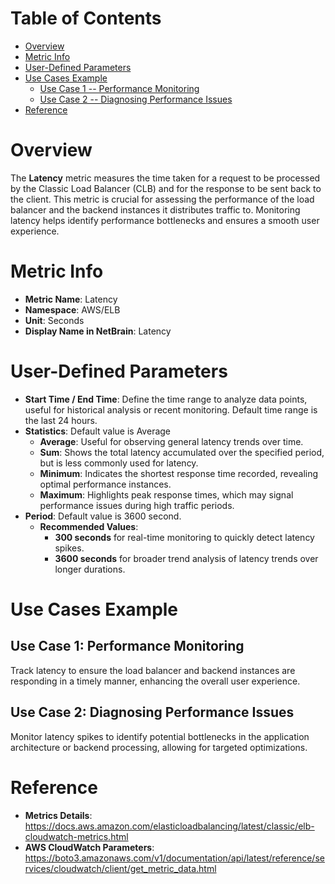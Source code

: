 # Table of Contents
- [Overview](#overview)
- [Metric Info](#metric-info)
- [User-Defined Parameters](#user-defined-parameters)
- [Use Cases Example](#example)
    - [Use Case 1 -- Performance Monitoring](#example-1) 
    - [Use Case 2 -- Diagnosing Performance Issues](#example-2)
- [Reference](#reference)

# Overview <a name="overview"></a>
The <b>Latency</b> metric measures the time taken for a request to be processed by the Classic Load Balancer (CLB) and for the response to be sent back to the client. This metric is crucial for assessing the performance of the load balancer and the backend instances it distributes traffic to. Monitoring latency helps identify performance bottlenecks and ensures a smooth user experience.



# Metric Info <a name="metric-info"></a>
* <b>Metric Name</b>: Latency
* <b>Namespace</b>: AWS/ELB
* <b>Unit</b>: Seconds
* <b>Display Name in NetBrain</b>: Latency

# User-Defined Parameters <a name="user-defined-parameters"></a>
* <b>Start Time / End Time</b>: Define the time range to analyze data points, useful for historical analysis or recent monitoring. Default time range is the last 24 hours.
* <b>Statistics</b>: Default value is Average
  * <b>Average</b>: Useful for observing general latency trends over time.
  * <b>Sum</b>: Shows the total latency accumulated over the specified period, but is less commonly used for latency.
  * <b>Minimum</b>: Indicates the shortest response time recorded, revealing optimal performance instances.
  * <b>Maximum</b>: Highlights peak response times, which may signal performance issues during high traffic periods.
* <b>Period</b>: Default value is 3600 second.
  * <b>Recommended Values</b>:
    * <b>300 seconds</b> for real-time monitoring to quickly detect latency spikes.
    * <b>3600 seconds</b> for broader trend analysis of latency trends over longer durations.

# Use Cases Example <a name="example"></a>
## Use Case 1: Performance Monitoring <a name="example-1"></a>
Track latency to ensure the load balancer and backend instances are responding in a timely manner, enhancing the overall user experience.

## Use Case 2: Diagnosing Performance Issues <a name="example-2"></a>
Monitor latency spikes to identify potential bottlenecks in the application architecture or backend processing, allowing for targeted optimizations.



# Reference <a name="reference"></a>
* <b>Metrics Details</b>: https://docs.aws.amazon.com/elasticloadbalancing/latest/classic/elb-cloudwatch-metrics.html
* <b>AWS CloudWatch Parameters</b>: https://boto3.amazonaws.com/v1/documentation/api/latest/reference/services/cloudwatch/client/get_metric_data.html